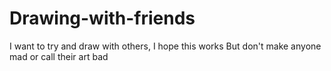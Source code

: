 # Drawing-with-friends
I want to try and draw with others, I hope this works
But don't make anyone mad or call their art bad
